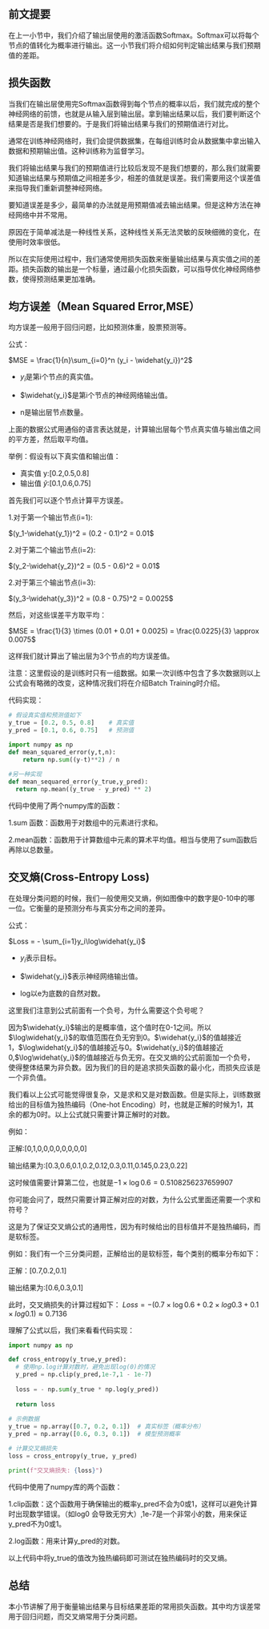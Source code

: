 ## 前文提要
在上一小节中，我们介绍了输出层使用的激活函数Softmax。Softmax可以将每个节点的值转化为概率进行输出。这一小节我们将介绍如何判定输出结果与我们预期值的差距。

## 损失函数
当我们在输出层使用完Softmax函数得到每个节点的概率以后，我们就完成的整个神经网络的前馈，也就是从输入层到输出层。拿到输出结果以后，我们要判断这个结果是否是我们想要的。于是我们将输出结果与我们的预期值进行对比。

通常在训练神经网络时，我们会提供数据集，在每组训练时会从数据集中拿出输入数据和预期输出值。这种训练称为监督学习。

我们将输出结果与我们的预期值进行比较后发现不是我们想要的，那么我们就需要知道输出结果与预期值之间相差多少，相差的值就是误差。我们需要用这个误差值来指导我们重新调整神经网络。

要知道误差是多少，最简单的办法就是用预期值减去输出结果。但是这种方法在神经网络中并不常用。

原因在于简单减法是一种线性关系，这种线性关系无法灵敏的反映细微的变化，在使用时效率很低。

所以在实际使用过程中，我们通常使用损失函数来衡量输出结果与真实值之间的差距。损失函数的输出是一个标量，通过最小化损失函数，可以指导优化神经网络参数，使得预测结果更加准确。

## 均方误差（Mean Squared Error,MSE）

均方误差一般用于回归问题，比如预测体重，股票预测等。


公式：

$MSE = \frac{1}{n}\sum_{i=0}^n (y_i - \widehat{y_i})^2$

- $y_i$是第i个节点的真实值。

- $\widehat{y_i}$是第i个节点的神经网络输出值。

- n是输出层节点数量。

上面的数据公式用通俗的语言表达就是，计算输出层每个节点真实值与输出值之间的平方差，然后取平均值。

举例：假设有以下真实值和输出值：

- 真实值 y:[0.2,0.5,0.8]
- 输出值 $\widehat{y}$:[0.1,0.6,0.75]

首先我们可以逐个节点计算平方误差。

1.对于第一个输出节点(i=1):

$(y_1-\widehat{y_1})^2 = (0.2 - 0.1)^2 = 0.01$

2.对于第二个输出节点(i=2):

$(y_2-\widehat{y_2})^2 = (0.5 - 0.6)^2 = 0.01$

2.对于第三个输出节点(i=3):

$(y_3-\widehat{y_3})^2 = (0.8 - 0.75)^2 = 0.0025$


然后，对这些误差平方取平均：

$MSE = \frac{1}{3} \times (0.01 + 0.01 + 0.0025) = \frac{0.0225}{3} \approx 0.0075$

这样我们就计算出了输出层为3个节点的均方误差值。

注意：这里假设的是训练时只有一组数据。如果一次训练中包含了多次数据则以上公式会有略微的改变，这种情况我们将在介绍Batch Training时介绍。

代码实现：

```python
# 假设真实值和预测值如下
y_true = [0.2, 0.5, 0.8]    # 真实值
y_pred = [0.1, 0.6, 0.75]   # 预测值

import numpy as np
def mean_squared_error(y,t,n):
    return np.sum((y-t)**2) / n
    
#另一种实现
def mean_sequared_error(y_true,y_pred):
  return np.mean((y_true - y_pred) ** 2)

```

代码中使用了两个numpy库的函数：

1.sum 函数：函数用于对数组中的元素进行求和。

2.mean函数：函数用于计算数组中元素的算术平均值。相当与使用了sum函数后再除以总数量。


## 交叉熵(Cross-Entropy Loss)

在处理分类问题的时候，我们一般使用交叉熵，例如图像中的数字是0-10中的哪一位。它衡量的是预测分布与真实分布之间的差异。

公式：

$Loss = - \sum_{i=1}y_i\log\widehat{y_i}$

- $y_i$表示目标。

- $\widehat{y_i}$表示神经网络输出值。

- log以e为底数的自然对数。

这里我们注意到公式前面有一个负号，为什么需要这个负号呢？

因为$\widehat{y_i}$输出的是概率值，这个值时在0-1之间。所以$\log\widehat{y_i}$的取值范围在负无穷到0。$\widehat{y_i}$的值越接近1，$\log\widehat{y_i}$的值越接近与0。$\widehat{y_i}$的值越接近0,$\log\widehat{y_i}$的值越接近与负无穷。在交叉熵的公式前面加一个负号，使得整体结果为非负数。因为我们的目的是追求损失函数的最小化，而损失应该是一个非负值。

我们看以上公式可能觉得很复杂，又是求和又是对数函数。但是实际上，训练数据给出的目标值为独热编码（One-hot Encoding）时，也就是正解的时候为1，其余的都为0时。以上公式就只需要计算正解时的对数。

例如：

正解:[0,1,0,0,0,0,0,0,0,0]

输出结果为:[0.3,0.6,0.1,0.2,0.12,0.3,0.11,0.145,0.23,0.22]

这时候值需要计算第二位，也就是$- 1 \times \log0.6 = 0.5108256237659907$

你可能会问了，既然只需要计算正解对应的对数，为什么公式里面还需要一个求和符号？

这是为了保证交叉熵公式的通用性，因为有时候给出的目标值并不是独热编码，而是软标签。

例如：我们有一个三分类问题，正解给出的是软标签，每个类别的概率分布如下：

正解：[0.7,0.2,0.1]

输出结果为:[0.6,0.3,0.1]

此时，交叉熵损失的计算过程如下：
$Loss = - (0.7 \times \log0.6 + 0.2 \times log0.3 + 0.1 \times log0.1) \approx 0.7136$

理解了公式以后，我们来看看代码实现：

```python
import numpy as np 

def cross_entropy(y_true,y_pred):
  # 使用np.log计算对数时，避免出现log(0)的情况
  y_pred = np.clip(y_pred,1e-7,1 - 1e-7)
  
  loss = - np.sum(y_true * np.log(y_pred))
  
  return loss
  
# 示例数据
y_true = np.array([0.7, 0.2, 0.1])  # 真实标签（概率分布）
y_pred = np.array([0.6, 0.3, 0.1])  # 模型预测概率

# 计算交叉熵损失
loss = cross_entropy(y_true, y_pred)

print(f"交叉熵损失: {loss}")
```

代码中使用了numpy库的两个函数：

1.clip函数：这个函数用于确保输出的概率y_pred不会为0或1，这样可以避免计算时出现数学错误。（如log0 会导致无穷大）,1e-7是一个非常小的数，用来保证y_pred不为0或1。

2.log函数：用来计算y_pred的对数。

以上代码中将y_true的值改为独热编码即可测试在独热编码时的交叉熵。


## 总结
本小节讲解了用于衡量输出结果与目标结果差距的常用损失函数。其中均方误差常用于回归问题，而交叉熵常用于分类问题。